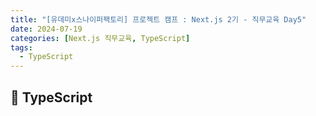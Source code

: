 ```yaml
---
title: "[유데미x스나이퍼팩토리] 프로젝트 캠프 : Next.js 2기 - 직무교육 Day5"
date: 2024-07-19
categories: [Next.js 직무교육, TypeScript]
tags: 
  - TypeScript
---
```

## 🚀 TypeScript
